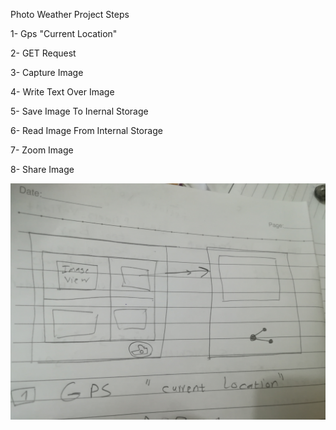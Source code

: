 
Photo Weather Project Steps 

1- Gps "Current Location"

2- GET Request

3- Capture Image

4- Write Text Over Image

5- Save Image To Inernal Storage

6- Read Image From Internal Storage

7- Zoom Image

8- Share Image

![alt Design](https://github.com/Amlsakr/Photo-Weather/blob/master/IMG_20201203_230656.jpg?raw=true)
